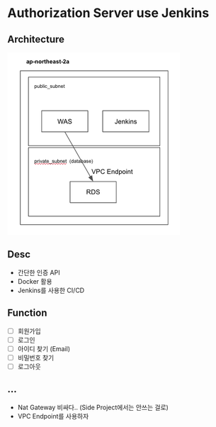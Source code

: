 # Authorization Server use Jenkins

## Architecture

![aws](./public/aws.png)

## Desc

- 간단한 인증 API
- Docker 활용
- Jenkins를 사용한 CI/CD

## Function

- [ ] 회원가입
- [ ] 로그인
- [ ] 아이디 찾기 (Email)
- [ ] 비밀번호 찾기
- [ ] 로그아웃

## ...

- Nat Gateway 비싸다.. (Side Project에서는 안쓰는 걸로)
- VPC Endpoint를 사용하자
